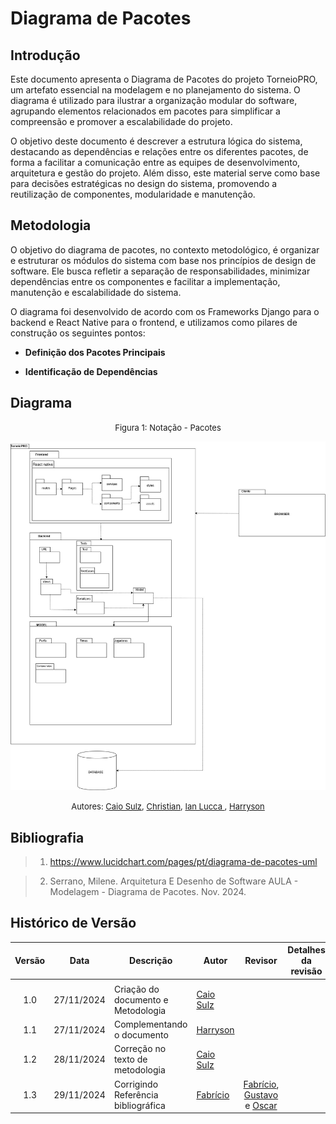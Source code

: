 # Diagrama de Pacotes

## Introdução

Este documento apresenta o Diagrama de Pacotes do projeto TorneioPRO, um artefato essencial na modelagem e no planejamento do sistema. O diagrama é utilizado para ilustrar a organização modular do software, agrupando elementos relacionados em pacotes para simplificar a compreensão e promover a escalabilidade do projeto.

O objetivo deste documento é descrever a estrutura lógica do sistema, destacando as dependências e relações entre os diferentes pacotes, de forma a facilitar a comunicação entre as equipes de desenvolvimento, arquitetura e gestão do projeto. Além disso, este material serve como base para decisões estratégicas no design do sistema, promovendo a reutilização de componentes, modularidade e manutenção.

## Metodologia

O objetivo do diagrama de pacotes, no contexto metodológico, é organizar e estruturar os módulos do sistema com base nos princípios de design de software. Ele busca refletir a separação de responsabilidades, minimizar dependências entre os componentes e facilitar a implementação, manutenção e escalabilidade do sistema.

O diagrama foi desenvolvido de acordo com os Frameworks Django para o backend e React Native para o frontend, e utilizamos como pilares de construção os seguintes pontos:

- **Definição dos Pacotes Principais**

- **Identificação de Dependências**

## Diagrama

<center>

<font size="2"><p style="text-align: center">Figura 1: Notação - Pacotes </p></font>

![Diagrama De Pacotes](../../Assets/diagrama-de-pacote.jpg)


<font size="2"><p style="text-align: center">Autores: [Caio Sulz](https://github.com/CaioSulz), [Christian](https://github.com/crstyhs), [Ian Lucca ](https://github.com/IanLucca12), [Harryson](https://github.com/harry-cmartin)
</p></font>

</center>


## Bibliografia

> 1. https://www.lucidchart.com/pages/pt/diagrama-de-pacotes-uml

> 2. Serrano, Milene. Arquitetura E Desenho de Software AULA - Modelagem - Diagrama de Pacotes. Nov. 2024.

## Histórico de Versão

|Versão|Data|Descrição|Autor|Revisor| Detalhes da revisão |
|:----:|----|---------|-----|:-------:|-----| 
|  |  |  |  |  | |
| 1.0 | 27/11/2024 | Criação do documento e Metodologia |[Caio Sulz](https://github.com/CaioSulz) |  | |
|1.1|27/11/2024| Complementando o documento |[Harryson](https://github.com/harry-cmartin)|
| 1.2 | 28/11/2024 | Correção no texto de metodologia |[Caio Sulz](https://github.com/CaioSulz) |
| 1.3 | 29/11/2024 | Corrigindo Referência bibliográfica | [Fabrício](https://github.com/FabricioDeQueiroz) | [Fabrício](https://github.com/FabricioDeQueiroz), [Gustavo](https://github.com/gustavofbs) e [Oscar](https://github.com/OscarDeBrito)

